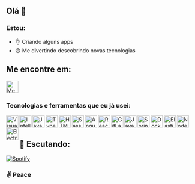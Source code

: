 ## Olá 👋

### Estou:
* 👌 Criando alguns apps 
* 😄 Me divertindo descobrindo novas tecnologias


## Me encontre em:
[<img align="left" alt="Meu LinkedIn" width="32px" src="https://www.flaticon.com/svg/static/icons/svg/174/174857.svg" />][linkedin]

<br />
<br />

### Tecnologias e ferramentas que eu já usei:
<img align="left" alt="Visual Studio Code" width="32px" src="https://img.icons8.com/fluent/452/visual-studio-code-2019.png"/>
<img align="left" alt="IntelliJ" width="32px" src="https://cdn.iconscout.com/icon/free/png-256/intellij-idea-569199.png"/>
<img align="left" alt="Javascript" width="32px" src="https://cdn.iconscout.com/icon/free/png-256/javascript-1-225993.png"/>
<img align="left" alt="Typescript" width="32px" src="https://cdn.iconscout.com/icon/free/png-256/typescript-1174965.png"/>
<img align="left" alt="HTML" width="32px" src="https://cdn.iconscout.com/icon/free/png-256/html-2752158-2284975.png"/>
<img align="left" alt="Sass" width="32px" src="https://cdn.iconscout.com/icon/free/png-256/sass-226054.png"/>
<img align="left" alt="Angular" width="32px" src="https://cdn.iconscout.com/icon/free/png-256/angular-3-226070.png"/>
<img align="left" alt="React" width="32px" src="https://cdn.iconscout.com/icon/free/png-256/react-3-1175109.png"/>
<img align="left" alt="GitLab" width="32px" src="https://cdn.iconscout.com/icon/free/png-256/gitlab-282507.png"/>
<img align="left" alt="Java" width="32px" src="https://cdn.iconscout.com/icon/free/png-256/java-22-225997.png"/>
<img align="left" alt="Spring" width="32px" src="https://cdn.iconscout.com/icon/free/png-256/spring-16-283031.png"/>
<img align="left" alt="Docker" width="32px" src="https://cdn.iconscout.com/icon/free/png-256/docker-12-1175229.png"/>
<img align="left" alt="Elastic Stack" width="32px" src="https://cdn.iconscout.com/icon/free/png-256/elasticsearch-226094.png"/>
<img align="left" alt="NodeJs" width="32px" src="https://cdn.iconscout.com/icon/free/png-256/nodejs-1-226034.png"/>
<img align="left" alt="ElectronJS" width="32px" src="https://user-images.githubusercontent.com/3600593/60781010-41dfae80-a173-11e9-99f9-03a8b712b87d.png"/>

<br />
<br />

## 🎵 Escutando:

[![Spotify](https://novatorem.darckfast.vercel.app/api/spotify)](https://open.spotify.com/user/znzdarck)


[linkedin]: https://linkedin.com/in/victor-costa-590062144/


### ✌️ Peace 